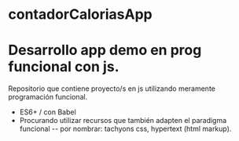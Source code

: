 # contadorCaloriasApp

# Desarrollo app demo en prog funcional con js.

Repositorio que contiene proyecto/s en js utilizando meramente programación funcional.

  - ES6+ / con Babel
  - Procurando utilizar recursos que también adapten el paradigma funcional
  -- por nombrar: tachyons css, hypertext (html markup).
